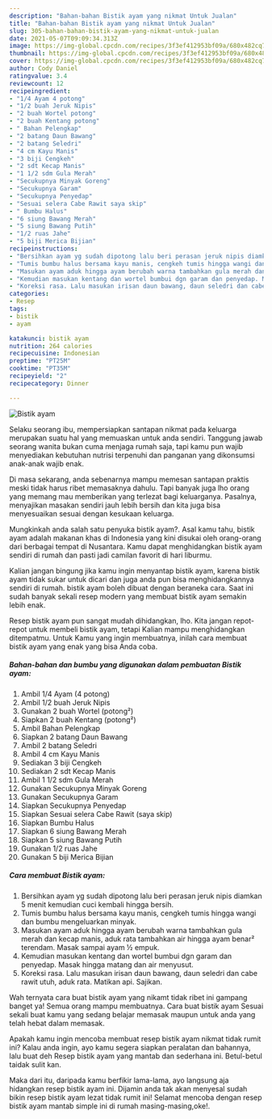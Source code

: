 ```yaml
---
description: "Bahan-bahan Bistik ayam yang nikmat Untuk Jualan"
title: "Bahan-bahan Bistik ayam yang nikmat Untuk Jualan"
slug: 305-bahan-bahan-bistik-ayam-yang-nikmat-untuk-jualan
date: 2021-05-07T09:09:34.313Z
image: https://img-global.cpcdn.com/recipes/3f3ef412953bf09a/680x482cq70/bistik-ayam-foto-resep-utama.jpg
thumbnail: https://img-global.cpcdn.com/recipes/3f3ef412953bf09a/680x482cq70/bistik-ayam-foto-resep-utama.jpg
cover: https://img-global.cpcdn.com/recipes/3f3ef412953bf09a/680x482cq70/bistik-ayam-foto-resep-utama.jpg
author: Cody Daniel
ratingvalue: 3.4
reviewcount: 12
recipeingredient:
- "1/4 Ayam 4 potong"
- "1/2 buah Jeruk Nipis"
- "2 buah Wortel potong"
- "2 buah Kentang potong"
- " Bahan Pelengkap"
- "2 batang Daun Bawang"
- "2 batang Seledri"
- "4 cm Kayu Manis"
- "3 biji Cengkeh"
- "2 sdt Kecap Manis"
- "1 1/2 sdm Gula Merah"
- "Secukupnya Minyak Goreng"
- "Secukupnya Garam"
- "Secukupnya Penyedap"
- "Sesuai selera Cabe Rawit saya skip"
- " Bumbu Halus"
- "6 siung Bawang Merah"
- "5 siung Bawang Putih"
- "1/2 ruas Jahe"
- "5 biji Merica Bijian"
recipeinstructions:
- "Bersihkan ayam yg sudah dipotong lalu beri perasan jeruk nipis diamkan 5 menit kemudian cuci kembali hingga bersih."
- "Tumis bumbu halus bersama kayu manis, cengkeh tumis hingga wangi dan bumbu mengeluarkan minyak."
- "Masukan ayam aduk hingga ayam berubah warna tambahkan gula merah dan kecap manis, aduk rata tambahkan air hingga ayam benar² terendam. Masak sampai ayam ½ empuk."
- "Kemudian masukan kentang dan wortel bumbui dgn garam dan penyedap. Masak hingga matang dan air menyusut."
- "Koreksi rasa. Lalu masukan irisan daun bawang, daun seledri dan cabe rawit utuh, aduk rata. Matikan api. Sajikan."
categories:
- Resep
tags:
- bistik
- ayam

katakunci: bistik ayam 
nutrition: 264 calories
recipecuisine: Indonesian
preptime: "PT25M"
cooktime: "PT35M"
recipeyield: "2"
recipecategory: Dinner

---
```



![Bistik ayam](https://img-global.cpcdn.com/recipes/3f3ef412953bf09a/680x482cq70/bistik-ayam-foto-resep-utama.jpg)

Selaku seorang ibu, mempersiapkan santapan nikmat pada keluarga merupakan suatu hal yang memuaskan untuk anda sendiri. Tanggung jawab seorang  wanita bukan cuma menjaga rumah saja, tapi kamu pun wajib menyediakan kebutuhan nutrisi terpenuhi dan panganan yang dikonsumsi anak-anak wajib enak.

Di masa  sekarang, anda sebenarnya mampu memesan santapan praktis meski tidak harus ribet memasaknya dahulu. Tapi banyak juga lho orang yang memang mau memberikan yang terlezat bagi keluarganya. Pasalnya, menyajikan masakan sendiri jauh lebih bersih dan kita juga bisa menyesuaikan sesuai dengan kesukaan keluarga. 



Mungkinkah anda salah satu penyuka bistik ayam?. Asal kamu tahu, bistik ayam adalah makanan khas di Indonesia yang kini disukai oleh orang-orang dari berbagai tempat di Nusantara. Kamu dapat menghidangkan bistik ayam sendiri di rumah dan pasti jadi camilan favorit di hari liburmu.

Kalian jangan bingung jika kamu ingin menyantap bistik ayam, karena bistik ayam tidak sukar untuk dicari dan juga anda pun bisa menghidangkannya sendiri di rumah. bistik ayam boleh dibuat dengan beraneka cara. Saat ini sudah banyak sekali resep modern yang membuat bistik ayam semakin lebih enak.

Resep bistik ayam pun sangat mudah dihidangkan, lho. Kita jangan repot-repot untuk membeli bistik ayam, tetapi Kalian mampu menghidangkan ditempatmu. Untuk Kamu yang ingin membuatnya, inilah cara membuat bistik ayam yang enak yang bisa Anda coba.

<!--inarticleads1-->

##### Bahan-bahan dan bumbu yang digunakan dalam pembuatan Bistik ayam:

1. Ambil 1/4 Ayam (4 potong)
1. Ambil 1/2 buah Jeruk Nipis
1. Gunakan 2 buah Wortel (potong²)
1. Siapkan 2 buah Kentang (potong²)
1. Ambil  Bahan Pelengkap
1. Siapkan 2 batang Daun Bawang
1. Ambil 2 batang Seledri
1. Ambil 4 cm Kayu Manis
1. Sediakan 3 biji Cengkeh
1. Sediakan 2 sdt Kecap Manis
1. Ambil 1 1/2 sdm Gula Merah
1. Gunakan Secukupnya Minyak Goreng
1. Gunakan Secukupnya Garam
1. Siapkan Secukupnya Penyedap
1. Siapkan Sesuai selera Cabe Rawit (saya skip)
1. Siapkan  Bumbu Halus
1. Siapkan 6 siung Bawang Merah
1. Siapkan 5 siung Bawang Putih
1. Gunakan 1/2 ruas Jahe
1. Gunakan 5 biji Merica Bijian




<!--inarticleads2-->

##### Cara membuat Bistik ayam:

1. Bersihkan ayam yg sudah dipotong lalu beri perasan jeruk nipis diamkan 5 menit kemudian cuci kembali hingga bersih.
1. Tumis bumbu halus bersama kayu manis, cengkeh tumis hingga wangi dan bumbu mengeluarkan minyak.
1. Masukan ayam aduk hingga ayam berubah warna tambahkan gula merah dan kecap manis, aduk rata tambahkan air hingga ayam benar² terendam. Masak sampai ayam ½ empuk.
1. Kemudian masukan kentang dan wortel bumbui dgn garam dan penyedap. Masak hingga matang dan air menyusut.
1. Koreksi rasa. Lalu masukan irisan daun bawang, daun seledri dan cabe rawit utuh, aduk rata. Matikan api. Sajikan.




Wah ternyata cara buat bistik ayam yang nikamt tidak ribet ini gampang banget ya! Semua orang mampu membuatnya. Cara buat bistik ayam Sesuai sekali buat kamu yang sedang belajar memasak maupun untuk anda yang telah hebat dalam memasak.

Apakah kamu ingin mencoba membuat resep bistik ayam nikmat tidak rumit ini? Kalau anda ingin, ayo kamu segera siapkan peralatan dan bahannya, lalu buat deh Resep bistik ayam yang mantab dan sederhana ini. Betul-betul taidak sulit kan. 

Maka dari itu, daripada kamu berfikir lama-lama, ayo langsung aja hidangkan resep bistik ayam ini. Dijamin anda tak akan menyesal sudah bikin resep bistik ayam lezat tidak rumit ini! Selamat mencoba dengan resep bistik ayam mantab simple ini di rumah masing-masing,oke!.

